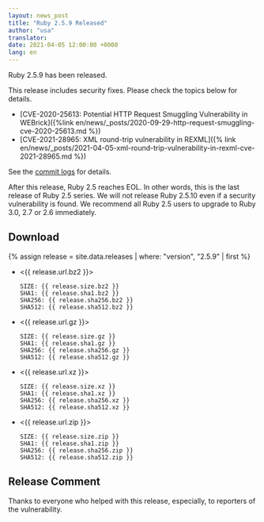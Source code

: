 ```yaml
---
layout: news_post
title: "Ruby 2.5.9 Released"
author: "usa"
translator:
date: 2021-04-05 12:00:00 +0000
lang: en
---
```


Ruby 2.5.9 has been released.

This release includes security fixes.
Please check the topics below for details.

* [CVE-2020-25613: Potential HTTP Request Smuggling Vulnerability in WEBrick]({%link en/news/_posts/2020-09-29-http-request-smuggling-cve-2020-25613.md %})
* [CVE-2021-28965: XML round-trip vulnerability in REXML]({% link en/news/_posts/2021-04-05-xml-round-trip-vulnerability-in-rexml-cve-2021-28965.md %})

See the [commit logs](https://github.com/ruby/ruby/compare/v2_5_8...v2_5_9) for details.

After this release, Ruby 2.5 reaches EOL. In other words, this is the last release of Ruby 2.5 series.
We will not release Ruby 2.5.10 even if a security vulnerability is found.
We recommend all Ruby 2.5 users to upgrade to Ruby 3.0, 2.7 or 2.6 immediately.

## Download

{% assign release = site.data.releases | where: "version", "2.5.9" | first %}

* <{{ release.url.bz2 }}>

      SIZE: {{ release.size.bz2 }}
      SHA1: {{ release.sha1.bz2 }}
      SHA256: {{ release.sha256.bz2 }}
      SHA512: {{ release.sha512.bz2 }}

* <{{ release.url.gz }}>

      SIZE: {{ release.size.gz }}
      SHA1: {{ release.sha1.gz }}
      SHA256: {{ release.sha256.gz }}
      SHA512: {{ release.sha512.gz }}

* <{{ release.url.xz }}>

      SIZE: {{ release.size.xz }}
      SHA1: {{ release.sha1.xz }}
      SHA256: {{ release.sha256.xz }}
      SHA512: {{ release.sha512.xz }}

* <{{ release.url.zip }}>

      SIZE: {{ release.size.zip }}
      SHA1: {{ release.sha1.zip }}
      SHA256: {{ release.sha256.zip }}
      SHA512: {{ release.sha512.zip }}

## Release Comment

Thanks to everyone who helped with this release, especially, to reporters of the vulnerability.
